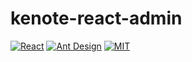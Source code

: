 # kenote-react-admin

[![React](https://img.shields.io/badge/react-^15.6.2-brightgreen.svg?style=flat-square)](https://github.com/facebook/react)
[![Ant Design](https://img.shields.io/badge/ant--design-^2.13.6-yellowgreen.svg?style=flat-square)](https://github.com/ant-design/ant-design)
[![MIT](https://img.shields.io/dub/l/vibe-d.svg?style=flat-square)](http://opensource.org/licenses/MIT)